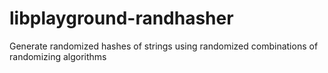 # libplayground-randhasher
Generate randomized hashes of strings using randomized combinations of randomizing algorithms
